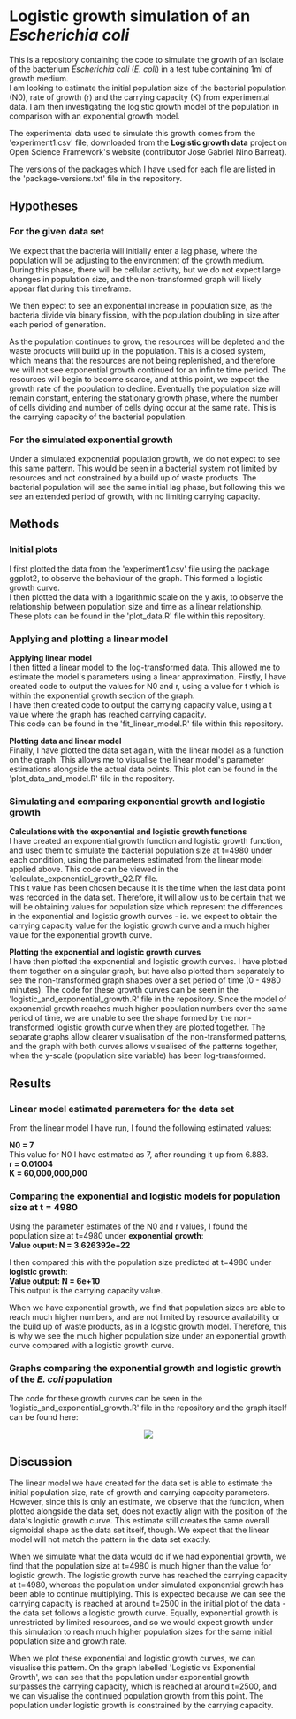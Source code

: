 # Logistic growth simulation of an *Escherichia coli*
This is a repository containing the code to simulate the growth of an isolate of the bacterium *Escherichia coli* (*E. coli*) in a test tube containing 1ml of growth medium.
<br>
I am looking to estimate the initial population size of the bacterial population (N0), rate of growth (r) and the carrying capacity (K) from experimental data. I am then investigating the logistic growth model of the population in comparison with an exponential growth model.

The experimental data used to simulate this growth comes from the 'experiment1.csv' file, downloaded from the **Logistic growth data** project on Open Science Framework's website (contributor Jose Gabriel Nino Barreat).

The versions of the packages which I have used for each file are listed in the 'package-versions.txt' file in the repository.


## Hypotheses
### For the given data set
We expect that the bacteria will initially enter a lag phase, where the population will be adjusting to the environment of the growth medium. During this phase, there will be cellular activity, but we do not expect large changes in population size, and the non-transformed graph will likely appear flat during this timeframe.

We then expect to see an exponential increase in population size, as the bacteria divide via binary fission, with the population doubling in size after each period of generation.

As the population continues to grow, the resources will be depleted and the waste products will build up in the population. This is a closed system, which means that the resources are not being replenished, and therefore we will not see exponential growth continued for an infinite time period. The resources will begin to become scarce, and at this point, we expect the growth rate of the population to decline. Eventually the population size will remain constant, entering the stationary growth phase, where the number of cells dividing and number of cells dying occur at the same rate. This is the carrying capacity of the bacterial population.

### For the simulated exponential growth
Under a simulated exponential population growth, we do not expect to see this same pattern. This would be seen in a bacterial system not limited by resources and not constrained by a build up of waste products. The bacterial population will see the same initial lag phase, but following this we see an extended period of growth, with no limiting carrying capacity.

## Methods
### Initial plots
I first plotted the data from the 'experiment1.csv' file using the package ggplot2, to observe the behaviour of the graph. This formed a logistic growth curve.
<br>
I then plotted the data with a logarithmic scale on the y axis, to observe the relationship between population size and time as a linear relationship. 
<br>
These plots can be found in the 'plot_data.R' file within this repository. 

### Applying and plotting a linear model
**Applying linear model**
<br>
I then fitted a linear model to the log-transformed data. This allowed me to estimate the model's parameters using a linear approximation. Firstly, I have created code to output the values for N0 and r, using a value for t which is within the exponential growth section of the graph.
<br>
I have then created code to output the carrying capacity value, using a t value where the graph has reached carrying capacity.
<br>
This code can be found in the 'fit_linear_model.R' file within this repository.

**Plotting data and linear model**
<br>
Finally, I have plotted the data set again, with the linear model as a function on the graph. This allows me to visualise the linear model's parameter estimations alongside the actual data points. This plot can be found in the 'plot_data_and_model.R' file in the repository.

### Simulating and comparing exponential growth and logistic growth
**Calculations with the exponential and logistic growth functions**
<br>
I have created an exponential growth function and logistic growth function, and used them to simulate the bacterial population size at t=4980 under each condition, using the parameters estimated from the linear model applied above. This code can be viewed in the 'calculate_exponential_growth_Q2.R' file.
<br>
This t value has been chosen because it is the time when the last data point was recorded in the data set. Therefore, it will allow us to be certain that we will be obtaining values for population size which represent the differences in the exponential and logistic growth curves - ie. we expect to obtain the carrying capacity value for the logistic growth curve and a much higher value for the exponential growth curve.

**Plotting the exponential and logistic growth curves**
<br>
I have then plotted the exponential and logistic growth curves. I have plotted them together on a singular graph, but have also plotted them separately to see the non-transformed graph shapes over a set period of time (0 - 4980 minutes). The code for these growth curves can be seen in the 'logistic_and_exponential_growth.R' file in the repository.
Since the model of exponential growth reaches much higher population numbers over the same period of time, we are unable to see the shape formed by the non-transformed logistic growth curve when they are plotted together. The separate graphs allow clearer visualisation of the non-transformed patterns, and the graph with both curves allows visualised of the patterns together, when the y-scale (population size variable) has been log-transformed.


## Results
### Linear model estimated parameters for the data set
From the linear model I have run, I found the following estimated values:

**N0 = 7**
<br>
This value for N0 I have estimated as 7, after rounding it up from 6.883.
<br>
**r = 0.01004**
<br>
**K = 60,000,000,000**


### Comparing the exponential and logistic models for population size at t = 4980
Using the parameter estimates of the N0 and r values, I found the population size at t=4980 under **exponential growth**:
<br>
**Value ouput: N = 3.626392e+22**
<br>

I then compared this with the population size predicted at t=4980 under **logistic growth**:
<br>
**Value output: N = 6e+10**
<br>
This output is the carrying capacity value.

When we have exponential growth, we find that population sizes are able to reach much higher numbers, and are not limited by resource availability or the build up of waste products, as in a logistic growth model. Therefore, this is why we see the much higher population size under an exponential growth curve compared with a logistic growth curve.


### Graphs comparing the exponential growth and logistic growth of the *E. coli* population
The code for these growth curves can be seen in the 'logistic_and_exponential_growth.R' file in the repository and the graph itself can be found here:

  <p align="center">
     <img src="https://github.com/amccarthykerrigan/logistic_growth/blob/3c32585bbc4225504678c7276523581f4ed27958/logistic_vs_exponential_graphs.jpeg">
  </p> 



## Discussion
The linear model we have created for the data set is able to estimate the initial population size, rate of growth and carrying capacity parameters. However, since this is only an estimate, we observe that the function, when plotted alongside the data set, does not exactly align with the position of the data's logistic growth curve. This estimate still creates the same overall sigmoidal shape as the data set itself, though. We expect that the linear model will not match the pattern in the data set exactly.

When we simulate what the data would do if we had exponential growth, we find that the population size at t=4980 is much higher than the value for logistic growth. The logistic growth curve has reached the carrying capacity at t=4980, whereas the population under simulated exponential growth has been able to continue multiplying. This is expected because we can see the carrying capacity is reached at around t=2500 in the initial plot of the data - the data set follows a logistic growth curve. Equally, exponential growth is unrestricted by limited resources, and so we would expect growth under this simulation to reach much higher population sizes for the same initial population size and growth rate.

When we plot these exponential and logistic growth curves, we can visualise this pattern. On the graph labelled 'Logistic vs Exponential Growth', we can see that the population under exponential growth surpasses the carrying capacity, which is reached at around t=2500, and we can visualise the continued population growth from this point. The population under logistic growth is constrained by the carrying capacity. 





